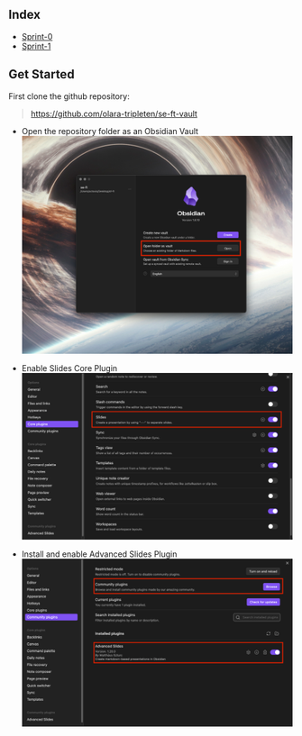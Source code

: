## Index
- [Sprint-0](./Lectures/Sprint-0/Sprint-0)
- [Sprint-1](./Lectures/Sprint-1/Sprint-1)

## Get Started

First clone the github repository:
> https://github.com/olara-tripleten/se-ft-vault

- Open the repository folder as an Obsidian Vault
	![Open as Vault](./assets/obsidian-vault-open.png)
	
- Enable Slides Core Plugin
	![Obsidian Core Plugin](./assets/obsidian-core-plugin.png)

- Install and enable Advanced Slides Plugin
	![Obsidian Slides Plugin](./assets/obsidian-community-plugins.png)

